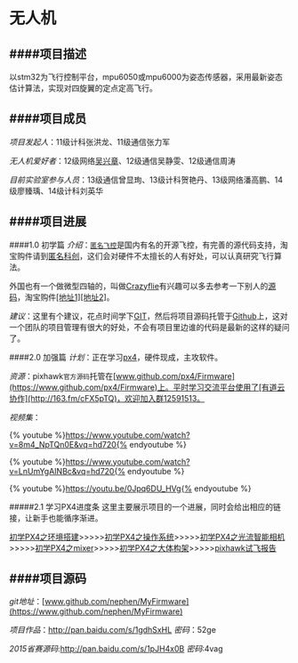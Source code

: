 # 无人机

####项目描述
---
以stm32为飞行控制平台，mpu6050或mpu6000为姿态传感器，采用最新姿态估计算法，实现对四旋翼的定点定高飞行。

####项目成员
---
*项目发起人*：11级计科张洪龙、11级通信张力军

*无人机爱好者*：12级网络[吴兴章](http://www.nephen.com/)、12级通信吴静雯、12级通信周涛

*目前实验室参与人员*：13级通信曾显珣、13级计科贺艳丹、13级网络潘高鹏、14级廖臻瑀、14级计科刘英华

####项目进展
---
####1.0 初学篇
*介绍*：[`匿名飞控`](http://www.anotc.com/)是国内有名的开源飞控，有完善的源代码支持，淘宝购件请到[匿名科创](https://item.taobao.com/item.htm?spm=a230r.1.14.30.5FDa0s&id=42276400719&ns=1&abbucket=7#detail)，这们会对硬件不太擅长的人有好处，可以认真研究飞行算法。

外国也有一个做微型四轴的，叫做[Crazyflie](https://www.bitcraze.io/)有兴趣可以多去参考一下别人的[源码](https://github.com/bitcraze)，淘宝购件[[地址1]](https://item.taobao.com/item.htm?spm=a1z10.5-c.w4002-5390404431.91.IKQiR6&id=41416472851)[[地址2]](https://shop35831139.taobao.com/?spm=a230r.7195193.1997079397.2.apEOxY)。

*建议*：这里有个建议，花点时间学下[GIT](http://git-scm.com/doc)，然后将项目源码托管于[Github](https://github.com/)上，这对一个团队的项目管理有很大的好处，不会有项目里边谁的代码是最新的这样的疑问了。

####2.0 加强篇
*计划*：正在学习[px4](http://www.pixhawk.org/)，硬件现成，主攻软件。

*资源*：pixhawk`官方源码`托管在[www.github.com/px4/Firmware](https://www.github.com/px4/Firmware)上。平时学习交流平台使用了[有道云协作](http://163.fm/cFX5pTQ)，欢迎加入群12591513。

*视频集*：

{% youtube %}https://www.youtube.com/watch?v=8m4_NpTQn0E&vq=hd720{% endyoutube %}

{% youtube %}https://www.youtube.com/watch?v=LnUmYgAINBc&vq=hd720{% endyoutube %}

{% youtube %}https://youtu.be/0Jpq6DU_HVg{% endyoutube %}

#####2.1 学习PX4进度条
这里主要展示项目的一个进展，同时会给出相应的链接，让新手也能循序渐进。

[初学PX4之环境搭建](http://www.nephen.com/2015/12/%E5%88%9D%E5%AD%A6PX4%E4%B9%8B%E7%8E%AF%E5%A2%83%E6%90%AD%E5%BB%BA/)>>>>>[初学PX4之操作系统](http://www.nephen.com/2015/12/%E5%88%9D%E5%AD%A6PX4%E4%B9%8B%E6%93%8D%E4%BD%9C%E7%B3%BB%E7%BB%9F/)>>>>>[初学PX4之光流智能相机](http://www.nephen.com/2015/12/%E5%88%9D%E5%AD%A6PX4%E4%B9%8BPX4FLOW%E6%99%BA%E8%83%BD%E7%9B%B8%E6%9C%BA/)>>>>>[初学PX4之mixer](http://www.nephen.com/2015/12/%E5%88%9D%E5%AD%A6PX4%E4%B9%8Bmixer/)>>>>>[初学PX4之大体构架](http://www.nephen.com/2015/12/%E5%88%9D%E5%AD%A6PX4%E4%B9%8B%E5%A4%A7%E4%BD%93%E6%9E%84%E6%9E%B6/)>>>>>[pixhawk试飞报告](http://www.nephen.com/2015/12/pixhawk%E8%AF%95%E9%A3%9E%E6%8A%A5%E5%91%8A/)


####项目源码
---
*git地址*：[www.github.com/nephen/MyFirmware](https://www.github.com/nephen/MyFirmware)

*项目作品*：http://pan.baidu.com/s/1gdhSxHL *密码*：52ge

*2015省赛源码*:http://pan.baidu.com/s/1pJH4x0B  *密码*:4vag
